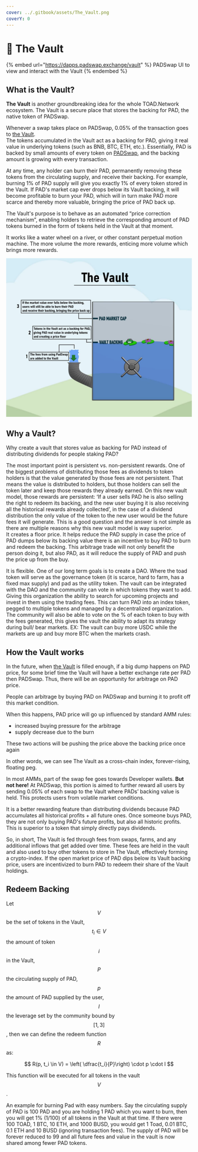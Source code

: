 ```yaml
---
cover: ../.gitbook/assets/The_Vault.png
coverY: 0
---
```


# 🔏 The Vault

{% embed url="https://dapps.padswap.exchange/vault" %}
PADSwap UI to view and interact with the Vault
{% endembed %}

## **What is the Vault?**

**The Vault** is another groundbreaking idea for the whole TOAD.Network ecosystem. The Vault is a secure place that stores the backing for PAD, the native token of PADSwap.

Whenever a swap takes place on PADSwap, 0.05% of the transaction goes to [the Vault](https://dapps.padswap.exchange/vault/).\
The tokens accumulated in the Vault act as a backing for PAD, giving it real value in underlying tokens (such as BNB, BTC, ETH, etc.). Essentially, PAD is backed by small amounts of every token on [PADSwap](../products/padswap/), and the backing amount is growing with every transaction.

At any time, any holder can burn their PAD, permanently removing these tokens from the circulating supply, and receive their backing. For example, burning 1% of PAD supply will give you exactly 1% of every token stored in the Vault. If PAD's market cap ever drops below its Vault backing, it will become profitable to burn your PAD, which will in turn make PAD more scarce and thereby more valuable, bringing the price of PAD back up.

The Vault's purpose is to behave as an automated “price correction mechanism”, enabling holders to retrieve the corresponding amount of PAD tokens burned in the form of tokens held in the Vault at that moment.

It works like a water wheel on a river, or other constant perpetual motion machine. The more volume the more rewards, enticing more volume which brings more rewards.

![Visualization of the rising PAD price floor through the Vault](../.gitbook/assets/vaultpool.jpg)

## Why a Vault?

Why create a vault that stores value as backing for PAD instead of distributing dividends for people staking PAD?

The most important point is persistent vs. non-persistent rewards. One of the biggest problems of distributing those fees as dividends to token holders is that the value generated by those fees are not persistent. That means the value is distributed to holders, but those holders can sell the token later and keep those rewards they already earned. On this new vault model, those rewards are persistent: ‘If a user sells PAD he is also selling the right to redeem its backing, and the new user buying it is also receiving all the historical rewards already collected’, in the case of a dividend distribution the only value of the token to the new user would be the future fees it will generate. This is a good question and the answer is not simple as there are multiple reasons why this new vault model is way superior.\
It creates a floor price. It helps reduce the PAD supply in case the price of PAD dumps below its backing value there is an incentive to buy PAD to burn and redeem the backing. This arbitrage trade will not only benefit the person doing it, but also PAD, as it will reduce the supply of PAD and push the price up from the buy.

It is flexible. One of our long term goals is to create a DAO. Where the toad token will serve as the governance token (it is scarce, hard to farm, has a fixed max supply) and pad as the utility token. The vault can be integrated with the DAO and the community can vote in which tokens they want to add. Giving this organization the ability to search for upcoming projects and invest in them using the trading fees. This can turn PAD into an index token, pegged to multiple tokens and managed by a decentralized organization.\
The community will also be able to vote on the % of each token to buy with the fees generated, this gives the vault the ability to adapt its strategy during bull/ bear markets. EX: The vault can buy more USDC while the markets are up and buy more BTC when the markets crash.

## How the Vault works

In the future, when [the Vault](https://dapps.padswap.exchange/vault) is filled enough, if a big dump happens on PAD price, for some brief time the Vault will have a better exchange rate per PAD then PADSwap. Thus, there will be an opportunity for arbitrage on PAD price.

People can arbitrage by buying PAD on PADSwap and burning it to profit off this market condition.

When this happens, PAD price will go up influenced by standard AMM rules:

* increased buying pressure for the arbitrage
* supply decrease due to the burn

These two actions will be pushing the price above the backing price once again

In other words, we can see The Vault as a cross-chain index, forever-rising, floating peg.

In most AMMs, part of the swap fee goes towards Developer wallets. **But not here!** At PADSwap, this portion is aimed to further reward all users by sending 0.05% of each swap to the Vault where PADs’ backing value is held. This protects users from volatile market conditions.

It is a better rewarding feature than distributing dividends because PAD accumulates all historical profits + all future ones. Once someone buys PAD, they are not only buying PAD's future profits, but also all historic profits. This is superior to a token that simply directly pays dividends.

So, in short, The Vault is fed through fees from swaps, farms, and any additional inflows that get added over time. These fees are held in the vault and also used to buy other tokens to store in The Vault, effectively forming a crypto-index. If the open market price of PAD dips below its Vault backing price, users are incentivized to burn PAD to redeem their share of the Vault holdings.

## Redeem Backing

Let $$V$$ be the set of tokens in the Vault, $$t_i \in V$$ the amount of token $$i$$ in the Vault, $$P$$ the circulating supply of PAD, $$p$$ the amount of PAD supplied by the user, $$l$$ the leverage set by the community bound by $$[1, 3]$$, then we can define the redeem function $$R$$ as:

$$
R(p, t_i \in V) = \left( \dfrac{t_i}{P}\right) \cdot p \cdot l
$$

This function will be executed for all tokens in the vault $$V$$.

An example for burning Pad with easy numbers. Say the circulating supply of PAD is 100 PAD and you are holding 1 PAD which you want to burn, then you will get 1% (1/100) of all tokens in the Vault at that time. If there were 100 TOAD, 1 BTC, 10 ETH, and 1000 BUSD, you would get 1 Toad, 0.01 BTC, 0.1 ETH and 10 BUSD (ignoring transaction fees). The supply of PAD will be forever reduced to 99 and all future fees and value in the vault is now shared among fewer PAD tokens.

